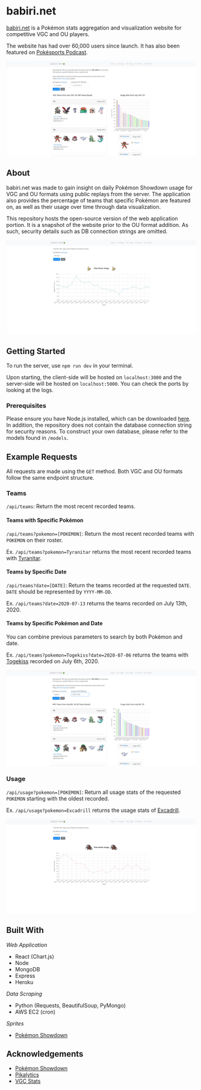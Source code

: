 # babiri.net

[babiri.net](https://www.babiri.net/#/) is a Pokémon stats aggregation and visualization website for competitive VGC and OU players.

The website has had over 60,000 users since launch. It has also been featured on [Pokésports Podcast](https://www.youtube.com/watch?v=ZYbqsDLq994). 

!["VGC Teams Page"](./img/vgc_teams.JPG)

## About

babiri.net was made to gain insight on daily Pokémon Showdown usage for VGC and OU formats using public replays from the server. The application also provides the percentage of teams that specific Pokémon are featured on, as well as their usage over time through data visualization.

This repository hosts the open-source version of the web application portion. It is a snapshot of the website prior to the OU format addition. As such, security details such as DB connection strings are omitted.

!["VGC Usage Page"](./img/vgc_usage.JPG)

## Getting Started

To run the server, use `npm run dev` in your terminal.

Upon starting, the client-side will be hosted on `localhost:3000` and the server-side will be hosted on `localhost:5000`. You can check the ports by looking at the logs.

### Prerequisites

Please ensure you have Node.js installed, which can be downloaded [here](https://nodejs.org/en/). In addition, the repository does not contain the database connection string for security reasons. To construct your own database, please refer to the models found in `/models`.

## Example Requests

All requests are made using the `GET` method. Both VGC and OU formats follow the same endpoint structure.

### Teams

`/api/teams`: Return the most recent recorded teams.

#### Teams with Specific Pokémon

`/api/teams?pokemon=[POKEMON]`: Return the most recent recorded teams with `POKEMON` on their roster.

Ex. `/api/teams?pokemon=Tyranitar` returns the most recent recorded teams with [Tyranitar](https://www.pokemon.com/us/pokedex/tyranitar).

#### Teams by Specific Date

`/api/teams?date=[DATE]`: Return the teams recorded at the requested `DATE`. `DATE` should be represented by `YYYY-MM-DD`.

Ex. `/api/teams?date=2020-07-13` returns the teams recorded on July 13th, 2020.

#### Teams by Specific Pokémon and Date

You can combine previous parameters to search by both Pokémon and date.

Ex. `/api/teams?pokemon=Togekiss?date=2020-07-06` returns the teams with [Togekiss](https://www.pokemon.com/us/pokedex/togekiss) recorded on July 6th, 2020.

!["VGC Teams Search"](./img/vgc_teams_search.JPG)

### Usage

`/api/usage?pokemon=[POKEMON]`: Return all usage stats of the requested `POKEMON` starting with the oldest recorded.

Ex. `/api/usage?pokemon=Excadrill` returns the usage stats of [Excadrill](https://www.pokemon.com/us/pokedex/excadrill).

!["Excadrill Usage Stats"](./img/vgc_usage_stats.JPG)

## Built With

*Web Application*
- React (Chart.js)
- Node
- MongoDB
- Express
- Heroku

*Data Scraping*
- Python (Requests, BeautifulSoup, PyMongo)
- AWS EC2 (cron)

*Sprites*
- [Pokémon Showdown](https://play.pokemonshowdown.com/sprites/)

## Acknowledgements

- [Pokémon Showdown](https://pokemonshowdown.com/)
- [Pikalytics](https://pikalytics.com/)
- [VGC Stats](https://vgcstats.com/#/)
